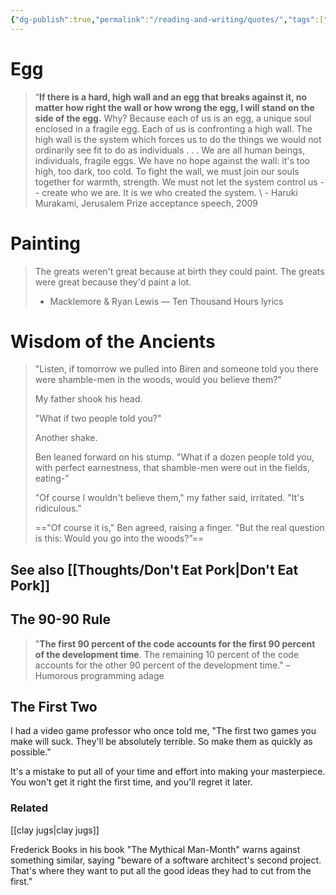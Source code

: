 ```yaml
---
{"dg-publish":true,"permalink":"/reading-and-writing/quotes/","tags":["enjoy, books, wisdom-of-the-ancients"],"noteIcon":""}
---
```



# Egg

> “**If there is a hard, high wall and an egg that breaks against it, no matter how right the wall or how wrong the egg, I will stand on the side of the egg.** Why? Because each of us is an egg, a unique soul enclosed in a fragile egg. Each of us is confronting a high wall. The high wall is the system which forces us to do the things we would not ordinarily see fit to do as individuals . . . We are all human beings, individuals, fragile eggs. We have no hope against the wall: it's too high, too dark, too cold. To fight the wall, we must join our souls together for warmth, strength. We must not let the system control us -- create who we are. It is we who created the system.
\ - Haruki Murakami, Jerusalem Prize acceptance speech, 2009

# Painting

> The greats weren't great because at birth they could paint. The greats were great because they'd paint a lot.
> - Macklemore & Ryan Lewis — Ten Thousand Hours lyrics

# Wisdom of the Ancients

>"Listen, if tomorrow we pulled into Biren and someone told you there were shamble-men in the woods, would you believe them?" 
>
>My father shook his head. 
>
>"What if two people told you?" 
>
>Another shake.
>
> Ben leaned forward on his stump. "What if a dozen people told you, with perfect earnestness, that shamble-men were out in the fields, eating-"
>
>"Of course I wouldn't believe them," my father said, irritated. "It's ridiculous."
>
>=="Of course it is," Ben agreed, raising a finger. "But the real question is this: Would you go into the woods?”==

## See also [[Thoughts/Don't Eat Pork\|Don't Eat Pork]]

## The 90-90 Rule

> "**The first 90 percent of the code accounts for the first 90 percent of the development time**. The remaining 10 percent of the code accounts for the other 90 percent of the development time."
>  – Humorous programming adage


## The First Two

I had a video game professor who once told me, "The first two games you make will suck. They'll be absolutely terrible. So make them as quickly as possible."

It's a mistake to put all of your time and effort into making your masterpiece. You won't get it right the first time, and you'll regret it later.

### Related
[[clay jugs\|clay jugs]]

Frederick Books in his book "The Mythical Man-Month" warns against something similar, saying "beware of a software architect's second project. That's where they want to put all the good ideas they had to cut from the first."
